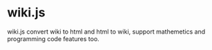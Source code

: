 wiki.js
=======

wiki.js convert wiki to html and html to wiki, support mathemetics and programming code features too.